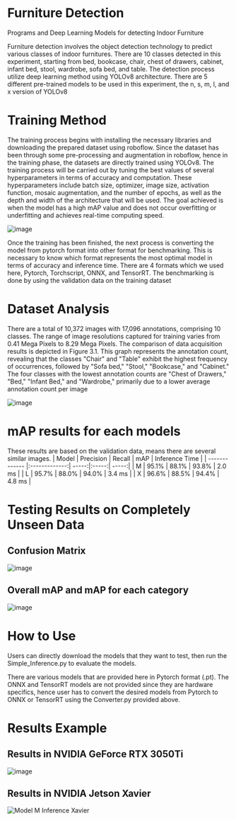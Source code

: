 # Furniture Detection
Programs and Deep Learning Models for detecting Indoor Furniture

Furniture detection involves the object detection technology to predict various classes of indoor furnitures. There are 10 classes detected in this experiment, starting from bed, bookcase, chair, chest of drawers, cabinet, infant bed, stool, wardrobe, sofa bed, and table. The detection process utilize deep learning method using YOLOv8 architecture. There are 5 different pre-trained models to be used in this experiment, the n, s, m, l, and x version of YOLOv8

# Training Method
The training process begins with installing the necessary libraries and downloading the prepared dataset using roboflow. Since the dataset has been through some pre-processing and augmentation in roboflow, hence in the training phase, the datasets are directly trained using YOLOv8. The training process will be carried out by tuning the best values of several hyperparameters in terms of accuracy and computation. These hyperparameters include batch size, optimizer, image size, activation function, mosaic augmentation, and the number of epochs, as well as the depth and width of the architecture that will be used. The goal achieved is when the model has a high mAP value and does not occur overfitting or underfitting and achieves real-time computing speed. 

![image](https://github.com/arfashaha/FurnitureDetection/assets/64786796/d6bc228a-acfa-4140-98d0-f7754232c7ea)

Once the training has been finished, the next process is converting the model from pytorch format into other format for benchmarking. This is necessary to know which format represents the most optimal model in terms of accuracy and inference time. There are 4 formats which we used here, Pytorch, Torchscript, ONNX, and TensorRT. The benchmarking is done by using the validation data on the training dataset

# Dataset Analysis

There are a total of 10,372 images with 17,096 annotations, comprising 10 classes. The range of image resolutions captured for training varies from 0.41 Mega Pixels to 8.29 Mega Pixels. The comparison of data acquisition results is depicted in Figure 3.1. This graph represents the annotation count, revealing that the classes "Chair" and "Table" exhibit the highest frequency of occurrences, followed by "Sofa bed," "Stool," "Bookcase," and "Cabinet." The four classes with the lowest annotation counts are "Chest of Drawers," "Bed," "Infant Bed," and "Wardrobe," primarily due to a lower average annotation count per image

![image](https://github.com/arfashaha/FurnitureDetection/assets/64786796/44f72423-f8b3-4468-9a1a-035e8643c5db)

# mAP results for each models

These results are based on the validation data, means there are several similar images.
| Model | Precision | Recall  | mAP | Inference Time  |
| ------------- |:-------------:| -----:|:-----:| -----:|
| M | 95.1% | 88.1% | 93.8% | 2.0 ms |
| L | 95.7% | 88.0% | 94.0% | 3.4 ms |
| X | 96.6% | 88.5% | 94.4% | 4.8 ms |

# Testing Results on Completely Unseen Data

## Confusion Matrix

![image](https://github.com/arfashaha/FurnitureDetection/assets/64786796/4494cf8a-6dd0-4f60-b57c-bc524bb2fdd0)

## Overall mAP and mAP for each category

![image](https://github.com/arfashaha/FurnitureDetection/assets/64786796/b9498730-c617-407b-b0c0-49079704f6bf)

# How to Use

Users can directly download the models that they want to test, then run the Simple_Inference.py to evaluate the models.

There are various models that are provided here in Pytorch format (.pt). The ONNX and TensorRT models are not provided since they are hardware specifics, hence user has to convert the desired models from Pytorch to ONNX or TensorRT using the Converter.py provided above.

# Results Example

## Results in NVIDIA GeForce RTX 3050Ti

![image](https://github.com/arfashaha/FurnitureDetection/assets/64786796/9f9c3942-6509-49c5-9724-b061e856ee98)


## Results in NVIDIA Jetson Xavier


![Model M Inference Xavier](https://github.com/arfashaha/FurnitureDetection/assets/64786796/5c9432a1-812b-4ef5-a6e0-0ac12e83e6d2)
